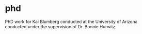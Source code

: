 # phd

PhD work for Kai Blumberg conducted at the University of Arizona conducted under the supervision of Dr. Bonnie Hurwitz. 

